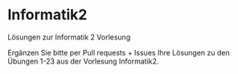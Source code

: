 # Informatik2
Lösungen zur Informatik 2 Vorlesung

Ergänzen Sie bitte per Pull requests + Issues Ihre Lösungen 
zu den Übungen 1-23 aus der Vorlesung Informatik2.
